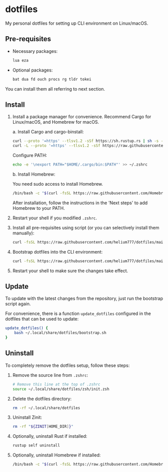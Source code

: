 # dotfiles

My personal dotfiles for setting up CLI environment on Linux/macOS.

## Pre-requisites

- Necessary packages:

    ```bash
    lua eza
    ```

- Optional packages:

    ```bash
    bat dua fd ouch procs rg tldr tokei
    ```

You can install them all referring to next section.

## Install

1. Install a package manager for convenience. Recommend Cargo for Linux/macOS, and Homebrew for macOS.

    a. Install Cargo and cargo-binstall:

    ```bash
    curl --proto '=https' --tlsv1.2 -sSf https://sh.rustup.rs | sh -s -- -y --no-modify-path
    curl -L --proto '=https' --tlsv1.2 -sSf https://raw.githubusercontent.com/cargo-bins/cargo-binstall/main/install-from-binstall-release.sh | bash
    ```

    Configure PATH:

    ```bash
    echo -e '\nexport PATH="$HOME/.cargo/bin:$PATH"' >> ~/.zshrc
    ```

    b. Install Homebrew:

    You need sudo access to install Homebrew.

    ```bash
    /bin/bash -c "$(curl -fsSL https://raw.githubusercontent.com/Homebrew/install/HEAD/install.sh)"
    ```

    After installation, follow the instructions in the 'Next steps' to add Homebrew to your PATH.

2. Restart your shell if you modified `.zshrc`.

3. Install all pre-requisites using script (or you can selectively install them manually):

    ```bash
    curl -fsSL https://raw.githubusercontent.com/helium777/dotfiles/main/install.sh | bash
    ```

4. Bootstrap dotfiles into the CLI environment:

    ```bash
    curl -fsSL https://raw.githubusercontent.com/helium777/dotfiles/main/bootstrap.sh | bash
    ```

5. Restart your shell to make sure the changes take effect.

## Update

To update with the latest changes from the repository, just run the bootstrap script again.

For convenience, there is a function `update_dotfiles` configured in the dotfiles that can be used to update:

```bash
update_dotfiles() {
    bash ~/.local/share/dotfiles/bootstrap.sh
}
```

## Uninstall

To completely remove the dotfiles setup, follow these steps:

1. Remove the source line from `.zshrc`:
    ```bash
    # Remove this line at the top of .zshrc
    source ~/.local/share/dotfiles/zsh/init.zsh
    ```

2. Delete the dotfiles directory:
    ```bash
    rm -rf ~/.local/share/dotfiles
    ```

3. Uninstall Zinit:

    ```bash
    rm -rf "${ZINIT[HOME_DIR]}"
    ```

4. Optionally, uninstall Rust if installed:

    ```bash
    rustup self uninstall
    ```

5. Optionally, uninstall Homebrew if installed:

    ```bash
    /bin/bash -c "$(curl -fsSL https://raw.githubusercontent.com/Homebrew/install/HEAD/uninstall.sh)"
    ```
